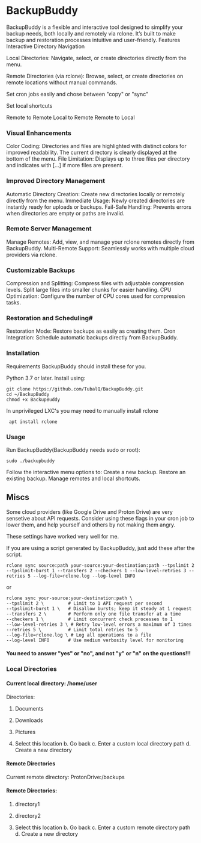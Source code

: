 # BackupBuddy

BackupBuddy is a flexible and interactive tool designed to simplify your backup needs, both locally and remotely via rclone. It’s built to make backup and restoration processes intuitive and user-friendly.
Features
Interactive Directory Navigation

   Local Directories: Navigate, select, or create directories directly from the menu.
   
   Remote Directories (via rclone): Browse, select, or create directories on remote locations without manual commands.

   Set cron jobs easily and chose between "copy" or "sync"

   Set local shortcuts

   Remote to Remote
   Local to Remote
   Remote to Local

### Visual Enhancements

   Color Coding:
      Directories and files are highlighted with distinct colors for improved readability.
      The current directory is clearly displayed at the bottom of the menu.
   File Limitation: Displays up to three files per directory and indicates with [...] if more files are present.

### Improved Directory Management

   Automatic Directory Creation: Create new directories locally or remotely directly from the menu.
   Immediate Usage: Newly created directories are instantly ready for uploads or backups.
   Fail-Safe Handling: Prevents errors when directories are empty or paths are invalid.

### Remote Server Management

   Manage Remotes: Add, view, and manage your rclone remotes directly from BackupBuddy.
   Multi-Remote Support: Seamlessly works with multiple cloud providers via rclone.

### Customizable Backups

   Compression and Splitting:
      Compress files with adjustable compression levels.
      Split large files into smaller chunks for easier handling.
   CPU Optimization: Configure the number of CPU cores used for compression tasks.

### Restoration and Scheduling#

   Restoration Mode: Restore backups as easily as creating them.
   Cron Integration: Schedule automatic backups directly from BackupBuddy.

### Installation
Requirements
BackupBuddy should install these for you.

 Python 3.7 or later.
 Install using:

    git clone https://github.com/TubalQ/BackupBuddy.git
    cd ~/BackupBuddy
    chmod +x BackupBuddy
    
In unprivileged LXC's you may need to manually install rclone
     
     apt install rclone

### Usage

   Run BackupBuddy(BackupBuddy needs sudo or root):

    sudo ./backupbuddy

   Follow the interactive menu options to:
        Create a new backup.
        Restore an existing backup.
        Manage remotes and local shortcuts.

## Miscs
Some cloud providers (like Google Drive and Proton Drive) are very sensetive about API requests.
Consider using these flags in your cron job to lower them, and help yourself and others by not making them angry. 

These settings have worked very well for me.

If you are using a script generated by BackupBuddy, just add these after the script.
    
    
    
    rclone sync source:path your-source:your-destination:path --tpslimit 2 --tpslimit-burst 1 --transfers 2 --checkers 1 --low-level-retries 3 --retries 5 --log-file=rclone.log --log-level INFO 
   
   or
   
    rclone sync your-source:your-destination:path \
    --tpslimit 2 \         # Limit to 1 API request per second
    --tpslimit-burst 1 \   # Disallow bursts; keep it steady at 1 request
    --transfers 2 \        # Perform only one file transfer at a time
    --checkers 1 \         # Limit concurrent check processes to 1
    --low-level-retries 3 \ # Retry low-level errors a maximum of 3 times
    --retries 5 \          # Limit total retries to 5
    --log-file=rclone.log \ # Log all operations to a file
    --log-level INFO       # Use medium verbosity level for monitoring

#### You need to answer "yes" or "no", and not "y" or "n" on the questions!!!

### Local Directories

#### Current local directory: /home/user

Directories:
1. Documents
2. Downloads
3. Pictures

0. Select this location
b. Go back
c. Enter a custom local directory path
d. Create a new directory

#### Remote Directories

Current remote directory: ProtonDrive:/backups

#### Remote Directories:
1. directory1
2. directory2

0. Select this location
b. Go back
c. Enter a custom remote directory path
d. Create a new directory

